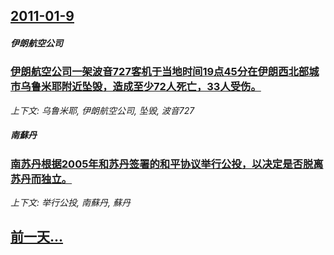 ## [2011-01-9](/zh/news/2011/01/9/index.md)

##### 伊朗航空公司
### [伊朗航空公司一架波音727客机于当地时间19点45分在伊朗西北部城市乌鲁米耶附近坠毁，造成至少72人死亡，33人受伤。](/zh/news/2011/01/9/伊朗航空公司一架波音727客机于当地时间19点45分在伊朗西北部城市乌鲁米耶附近坠毁-造成至少72人死亡-33人受伤.md)
_上下文: 乌鲁米耶, 伊朗航空公司, 坠毁, 波音727_

##### 南蘇丹
### [南苏丹根据2005年和苏丹签署的和平协议举行公投，以决定是否脱离苏丹而独立。](/zh/news/2011/01/9/南苏丹根据2005年和苏丹签署的和平协议举行公投-以决定是否脱离苏丹而独立.md)
_上下文: 举行公投, 南蘇丹, 蘇丹_

## [前一天...](/zh/news/2011/01/8/index.md)

